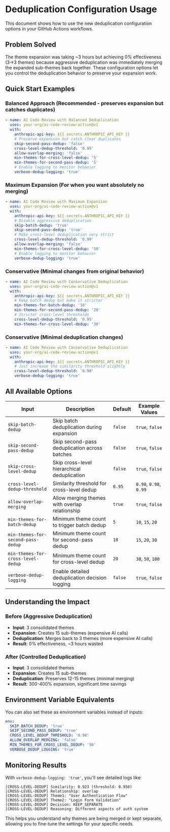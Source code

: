 # Deduplication Configuration Usage

This document shows how to use the new deduplication configuration options in your GitHub Actions workflows.

## Problem Solved

The theme expansion was taking ~3 hours but achieving 0% effectiveness (3→3 themes) because aggressive deduplication was immediately merging the expanded sub-themes back together. These configuration options let you control the deduplication behavior to preserve your expansion work.

## Quick Start Examples

### Balanced Approach (Recommended - preserves expansion but catches duplicates)

```yaml
- name: AI Code Review with Balanced Deduplication
  uses: your-org/ai-code-review-action@v1
  with:
    anthropic-api-key: ${{ secrets.ANTHROPIC_API_KEY }}
    # Preserve expansion but catch clear duplicates
    skip-second-pass-dedup: 'false'
    cross-level-dedup-threshold: '0.95'
    allow-overlap-merging: 'false'
    min-themes-for-cross-level-dedup: '5'
    min-themes-for-second-pass-dedup: '5'
    # Enable logging to monitor behavior
    verbose-dedup-logging: 'true'
```

### Maximum Expansion (For when you want absolutely no merging)

```yaml
- name: AI Code Review with Maximum Expansion
  uses: your-org/ai-code-review-action@v1
  with:
    anthropic-api-key: ${{ secrets.ANTHROPIC_API_KEY }}
    # Disable aggressive deduplication
    skip-batch-dedup: 'true'
    skip-second-pass-dedup: 'true'
    # Make cross-level deduplication very strict
    cross-level-dedup-threshold: '0.99'
    allow-overlap-merging: 'false'
    min-themes-for-cross-level-dedup: '50'
    # Enable logging to monitor behavior
    verbose-dedup-logging: 'true'
```

### Conservative (Minimal changes from original behavior)

```yaml
- name: AI Code Review with Conservative Deduplication
  uses: your-org/ai-code-review-action@v1
  with:
    anthropic-api-key: ${{ secrets.ANTHROPIC_API_KEY }}
    # Keep batch dedup but make it stricter
    min-themes-for-batch-dedup: '10'
    min-themes-for-second-pass-dedup: '20'
    # Stricter cross-level thresholds
    cross-level-dedup-threshold: '0.95'
    min-themes-for-cross-level-dedup: '30'
```

### Conservative (Minimal deduplication changes)

```yaml
- name: AI Code Review with Conservative Deduplication
  uses: your-org/ai-code-review-action@v1
  with:
    anthropic-api-key: ${{ secrets.ANTHROPIC_API_KEY }}
    # Just increase the similarity threshold slightly
    cross-level-dedup-threshold: '0.90'
    verbose-dedup-logging: 'true'
```

## All Available Options

| Input | Description | Default | Example Values |
|-------|-------------|---------|----------------|
| `skip-batch-dedup` | Skip batch deduplication during expansion | `false` | `true`, `false` |
| `skip-second-pass-dedup` | Skip second-pass deduplication across batches | `false` | `true`, `false` |
| `skip-cross-level-dedup` | Skip cross-level hierarchical deduplication | `false` | `true`, `false` |
| `cross-level-dedup-threshold` | Similarity threshold for cross-level dedup | `0.95` | `0.90`, `0.98`, `0.99` |
| `allow-overlap-merging` | Allow merging themes with overlap relationship | `true` | `true`, `false` |
| `min-themes-for-batch-dedup` | Minimum theme count to trigger batch dedup | `5` | `10`, `15`, `20` |
| `min-themes-for-second-pass-dedup` | Minimum theme count for second-pass dedup | `10` | `15`, `20`, `30` |
| `min-themes-for-cross-level-dedup` | Minimum theme count for cross-level dedup | `20` | `30`, `50`, `100` |
| `verbose-dedup-logging` | Enable detailed deduplication decision logging | `false` | `true`, `false` |

## Understanding the Impact

### Before (Aggressive Deduplication)
- **Input**: 3 consolidated themes
- **Expansion**: Creates 15 sub-themes (expensive AI calls)
- **Deduplication**: Merges back to 3 themes (more expensive AI calls)
- **Result**: 0% effectiveness, ~3 hours wasted

### After (Controlled Deduplication)
- **Input**: 3 consolidated themes  
- **Expansion**: Creates 15 sub-themes
- **Deduplication**: Preserves 12-15 themes (minimal merging)
- **Result**: 300-400% expansion, significant time savings

## Environment Variable Equivalents

You can also set these as environment variables instead of inputs:

```yaml
env:
  SKIP_BATCH_DEDUP: 'true'
  SKIP_SECOND_PASS_DEDUP: 'true'
  CROSS_LEVEL_DEDUP_THRESHOLD: '0.98'
  ALLOW_OVERLAP_MERGING: 'false'
  MIN_THEMES_FOR_CROSS_LEVEL_DEDUP: '50'
  VERBOSE_DEDUP_LOGGING: 'true'
```

## Monitoring Results

With `verbose-dedup-logging: 'true'`, you'll see detailed logs like:

```
[CROSS-LEVEL-DEDUP] Similarity: 0.923 (threshold: 0.950)
[CROSS-LEVEL-DEDUP] Relationship: overlap
[CROSS-LEVEL-DEDUP] Theme1: "User Authentication Flow"
[CROSS-LEVEL-DEDUP] Theme2: "Login Form Validation"  
[CROSS-LEVEL-DEDUP] Decision: KEEP_SEPARATE
[CROSS-LEVEL-DEDUP] Reasoning: Different aspects of auth system
```

This helps you understand why themes are being merged or kept separate, allowing you to fine-tune the settings for your specific needs.